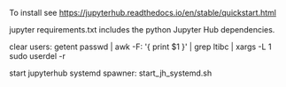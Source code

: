 To install see https://jupyterhub.readthedocs.io/en/stable/quickstart.html

jupyter requirements.txt includes the python Jupyter Hub dependencies.

clear users:
 getent passwd | awk -F: '{ print $1 }' | grep ltibc | xargs -L 1 sudo userdel -r

start jupyterhub systemd spawner: start_jh_systemd.sh


